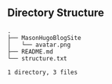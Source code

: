 ## Directory Structure
```
.
├── MasonHugoBlogSite
│   └── avatar.png
├── README.md
└── structure.txt

1 directory, 3 files
```
